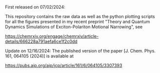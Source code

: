 First released on 07/02/2024:

This repository contains the raw data as well as the python plotting scripts for all the figures presented in my recent preprint "Theory and Quantum Dynamics Simulations of Exciton-Polariton Motional Narrowing", see

https://chemrxiv.org/engage/chemrxiv/article-details/666228a791aefa6ce1f2c0dd

Update on 12/16/2024:
The published version of the paper [J. Chem. Phys. 161, 064105 (2024)] is available at 

https://pubs.aip.org/aip/jcp/article/161/6/064105/3307393
